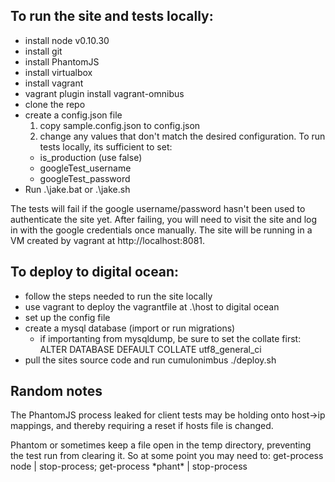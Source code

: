 ## To run the site and tests locally:

* install node v0.10.30
* install git
* install PhantomJS
* install virtualbox
* install vagrant
* vagrant plugin install vagrant-omnibus
* clone the repo
* create a config.json file
  1.  copy sample.config.json to config.json
  2.  change any values that don't match the desired configuration.  To run tests locally, its sufficient to set:
    * is_production (use false)
    * googleTest_username
    * googleTest_password
* Run .\jake.bat or .\jake.sh

The tests will fail if the google username/password hasn't been used to authenticate the site yet.  After failing, you will need to visit the site and log in with the google credentials once manually.  The site will be running in a VM created by vagrant at http://localhost:8081.

## To deploy to digital ocean:

* follow the steps needed to run the site locally
* use vagrant to deploy the vagrantfile at .\host to digital ocean
* set up the config file
* create a mysql database (import or run migrations)
  * if importanting from mysqldump, be sure to set the collate first:
    ALTER DATABASE <name> DEFAULT COLLATE utf8_general_ci
* pull the sites source code and run cumulonimbus ./deploy.sh


## Random notes

The PhantomJS process leaked for client tests may be holding onto host->ip mappings, and thereby requiring a reset if hosts file is changed.  

Phantom or sometimes keep a file open in the temp directory, preventing the test run from clearing it.
So at some point you may need to: get-process node | stop-process; get-process \*phant\* | stop-process